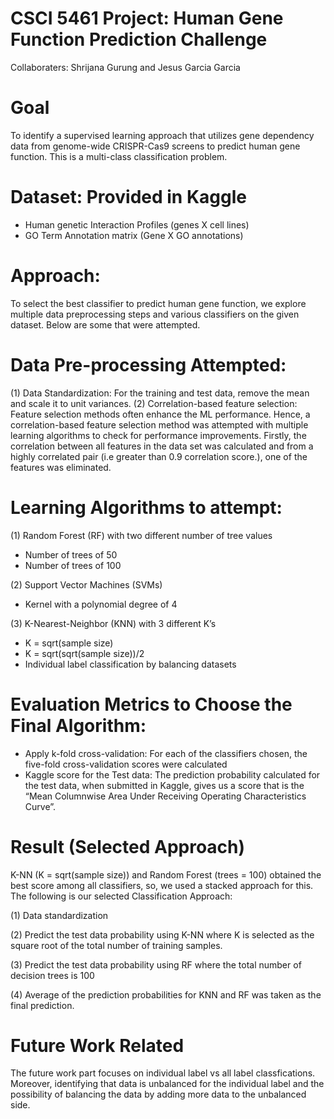 # CSCI 5461 Project: Human Gene Function Prediction Challenge

Collaboraters: Shrijana Gurung and Jesus Garcia Garcia

# Goal
To identify a supervised learning approach that utilizes gene dependency data from genome-wide CRISPR-Cas9 screens to predict human gene function. This is a multi-class classification problem.

# Dataset: Provided in Kaggle
- Human genetic Interaction Profiles (genes X cell lines)
- GO Term Annotation matrix (Gene X GO annotations)

# Approach:
To select the best classifier to predict human gene function, we explore multiple data preprocessing steps and various classifiers on the given dataset. Below are some that were attempted.

# Data Pre-processing Attempted:

(1) Data Standardization: For the training and test data, remove the mean and scale it to unit variances.
(2) Correlation-based feature selection: Feature selection methods often enhance the ML performance. Hence, a correlation-based feature selection method was attempted with multiple learning algorithms to check for performance improvements. Firstly, the correlation between all features in the data set was calculated and from a highly correlated pair (i.e greater than 0.9 correlation score.), one of the features was eliminated.

# Learning Algorithms to attempt: 
(1) Random Forest (RF) with two different number of tree values
- Number of trees of 50
- Number of trees of 100

(2) Support Vector Machines (SVMs)
- Kernel with a polynomial degree of 4

(3) K-Nearest-Neighbor (KNN) with 3 different K’s
- K = sqrt(sample size)
- K = sqrt(sqrt(sample size))/2
- Individual label classification by balancing datasets

# Evaluation Metrics to Choose the Final Algorithm:
- Apply k-fold cross-validation: For each of the classifiers chosen, the five-fold cross-validation
scores were calculated
- Kaggle score for the Test data: The prediction probability calculated for the test data, when
submitted in Kaggle, gives us a score that is the “Mean Columnwise Area Under Receiving
Operating Characteristics Curve”.

# Result (Selected Approach)
K-NN (K = sqrt(sample size)) and Random Forest (trees = 100) obtained the best score among all classifiers, so, we used a stacked approach for this. The following is our selected Classification Approach:

(1) Data standardization

(2) Predict the test data probability using K-NN where K is selected as the square root of the total number of training samples.

(3) Predict the test data probability using RF where the total number of decision trees is 100

(4) Average of the prediction probabilities for KNN and RF was taken as the final prediction.

# Future Work Related
The future work part focuses on individual label vs all label classfications. Moreover, identifying that data is unbalanced for the individual label and the possibility of balancing the data by adding more data to the unbalanced side.
